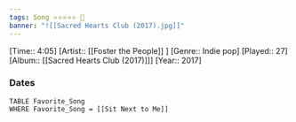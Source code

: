 ```yaml
---
tags: Song ⭐⭐⭐⭐⭐ 💛
banner: "![[Sacred Hearts Club (2017).jpg]]"
---
```

[Time:: 4:05]
[Artist:: [[Foster the People]] ]
[Genre:: Indie pop]
[Played:: 27]
[Album:: [[Sacred Hearts Club (2017)]]]
[Year:: 2017]
### Dates
````dataview
TABLE Favorite_Song
WHERE Favorite_Song = [[Sit Next to Me]]
````
